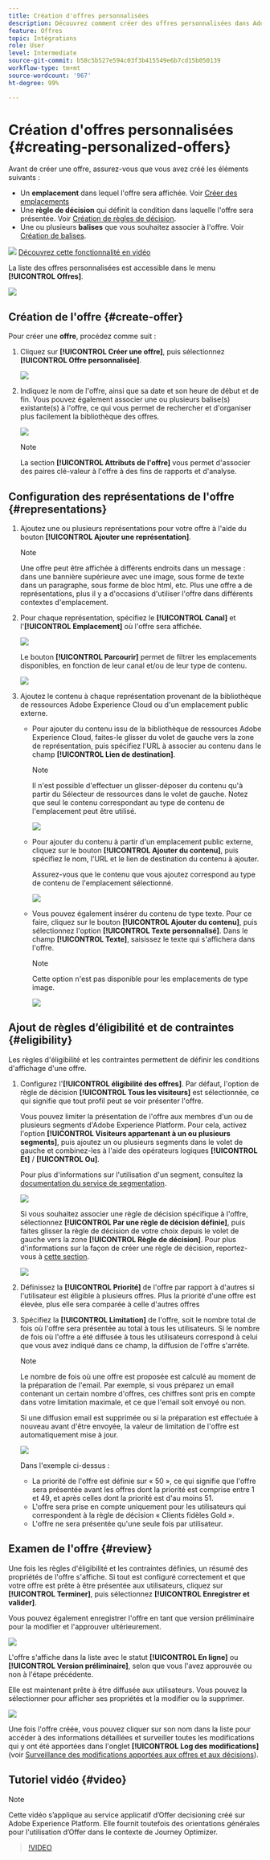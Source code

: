 ```yaml
---
title: Création d'offres personnalisées
description: Découvrez comment créer des offres personnalisées dans Adobe Experience Platform.
feature: Offres
topic: Intégrations
role: User
level: Intermediate
source-git-commit: b58c5b527e594c03f3b415549e6b7cd15b050139
workflow-type: tm+mt
source-wordcount: '967'
ht-degree: 99%

---
```


# Création d&#39;offres personnalisées {#creating-personalized-offers}

Avant de créer une offre, assurez-vous que vous avez créé les éléments suivants :

* Un **emplacement** dans lequel l&#39;offre sera affichée. Voir [Créer des emplacements](../offer-library/creating-placements.md)
* Une **règle de décision** qui définit la condition dans laquelle l&#39;offre sera présentée. Voir [Création de règles de décision](../offer-library/creating-decision-rules.md).
* Une ou plusieurs **balises** que vous souhaitez associer à l&#39;offre. Voir [Création de balises](../offer-library/creating-tags.md).

![](../../assets/do-not-localize/how-to-video.png) [Découvrez cette fonctionnalité en vidéo](#video)

La liste des offres personnalisées est accessible dans le menu **[!UICONTROL Offres]**.

![](../../assets/offers_list.png)

## Création de l&#39;offre {#create-offer}

Pour créer une **offre**, procédez comme suit :

1. Cliquez sur **[!UICONTROL Créer une offre]**, puis sélectionnez **[!UICONTROL Offre personnalisée]**.

   ![](../../assets/create_offer.png)

1. Indiquez le nom de l&#39;offre, ainsi que sa date et son heure de début et de fin. Vous pouvez également associer une ou plusieurs balise(s) existante(s) à l&#39;offre, ce qui vous permet de rechercher et d&#39;organiser plus facilement la bibliothèque des offres.

   ![](../../assets/offer_details.png)

   >[!NOTE]
   >
   >La section **[!UICONTROL Attributs de l&#39;offre]** vous permet d&#39;associer des paires clé-valeur à l&#39;offre à des fins de rapports et d&#39;analyse.

## Configuration des représentations de l&#39;offre {#representations}

1. Ajoutez une ou plusieurs représentations pour votre offre à l&#39;aide du bouton **[!UICONTROL Ajouter une représentation]**.

   >[!NOTE]
   >
   >Une offre peut être affichée à différents endroits dans un message : dans une bannière supérieure avec une image, sous forme de texte dans un paragraphe, sous forme de bloc html, etc. Plus une offre a de représentations, plus il y a d&#39;occasions d&#39;utiliser l&#39;offre dans différents contextes d&#39;emplacement.

1. Pour chaque représentation, spécifiez le **[!UICONTROL Canal]** et l&#39;**[!UICONTROL Emplacement]** où l&#39;offre sera affichée.

   ![](../../assets/channel-placement.png)

   Le bouton **[!UICONTROL Parcourir]** permet de filtrer les emplacements disponibles, en fonction de leur canal et/ou de leur type de contenu.

   ![](../../assets/browse-placements.png)

1. Ajoutez le contenu à chaque représentation provenant de la bibliothèque de ressources Adobe Experience Cloud ou d&#39;un emplacement public externe.

   * Pour ajouter du contenu issu de la bibliothèque de ressources Adobe Experience Cloud, faites-le glisser du volet de gauche vers la zone de représentation, puis spécifiez l&#39;URL à associer au contenu dans le champ **[!UICONTROL Lien de destination]**.

      >[!NOTE]
      >
      >Il n&#39;est possible d&#39;effectuer un glisser-déposer du contenu qu&#39;à partir du Sélecteur de ressources dans le volet de gauche. Notez que seul le contenu correspondant au type de contenu de l&#39;emplacement peut être utilisé.

      ![](../../assets/offer_drag_content.png)

   * Pour ajouter du contenu à partir d&#39;un emplacement public externe, cliquez sur le bouton **[!UICONTROL Ajouter du contenu]**, puis spécifiez le nom, l&#39;URL et le lien de destination du contenu à ajouter.

      Assurez-vous que le contenu que vous ajoutez correspond au type de contenu de l&#39;emplacement sélectionné.

      ![](../../assets/offer_add_content.png)

   * Vous pouvez également insérer du contenu de type texte. Pour ce faire, cliquez sur le bouton **[!UICONTROL Ajouter du contenu]**, puis sélectionnez l&#39;option **[!UICONTROL Texte personnalisé]**. Dans le champ **[!UICONTROL Texte]**, saisissez le texte qui s&#39;affichera dans l&#39;offre.

      >[!NOTE]
      >
      >Cette option n&#39;est pas disponible pour les emplacements de type image.

      ![](../../assets/offer_text_content.png)

## Ajout de règles d’éligibilité et de contraintes {#eligibility}

Les règles d&#39;éligibilité et les contraintes permettent de définir les conditions d&#39;affichage d&#39;une offre.

1. Configurez l&#39;**[!UICONTROL éligibilité des offres]**. Par défaut, l&#39;option de règle de décision **[!UICONTROL Tous les visiteurs]** est sélectionnée, ce qui signifie que tout profil peut se voir présenter l&#39;offre.

   Vous pouvez limiter la présentation de l&#39;offre aux membres d&#39;un ou de plusieurs segments d&#39;Adobe Experience Platform. Pour cela, activez l&#39;option **[!UICONTROL Visiteurs appartenant à un ou plusieurs segments]**, puis ajoutez un ou plusieurs segments dans le volet de gauche et combinez-les à l&#39;aide des opérateurs logiques **[!UICONTROL Et]** / **[!UICONTROL Ou]**.

   Pour plus d&#39;informations sur l&#39;utilisation d&#39;un segment, consultez la [documentation du service de segmentation](https://experienceleague.adobe.com/docs/experience-platform/segmentation/home.html?lang=fr).

   ![](../../assets/offer-eligibility-segment.png)

   Si vous souhaitez associer une règle de décision spécifique à l&#39;offre, sélectionnez **[!UICONTROL Par une règle de décision définie]**, puis faites glisser la règle de décision de votre choix depuis le volet de gauche vers la zone **[!UICONTROL Règle de décision]**. Pour plus d&#39;informations sur la façon de créer une règle de décision, reportez-vous à [cette section](../offer-library/creating-decision-rules.md).

   ![](../../assets/offer_rule.png)

1. Définissez la **[!UICONTROL Priorité]** de l&#39;offre par rapport à d&#39;autres si l&#39;utilisateur est éligible à plusieurs offres. Plus la priorité d&#39;une offre est élevée, plus elle sera comparée à celle d&#39;autres offres

1. Spécifiez la **[!UICONTROL Limitation]** de l&#39;offre, soit le nombre total de fois où l&#39;offre sera présentée au total à tous les utilisateurs. Si le nombre de fois où l&#39;offre a été diffusée à tous les utilisateurs correspond à celui que vous avez indiqué dans ce champ, la diffusion de l&#39;offre s&#39;arrête.

   >[!NOTE]
   >
   >Le nombre de fois où une offre est proposée est calculé au moment de la préparation de l&#39;email. Par exemple, si vous préparez un email contenant un certain nombre d&#39;offres, ces chiffres sont pris en compte dans votre limitation maximale, et ce que l&#39;email soit envoyé ou non.
   >
   >Si une diffusion email est supprimée ou si la préparation est effectuée à nouveau avant d&#39;être envoyée, la valeur de limitation de l&#39;offre est automatiquement mise à jour.

   ![](../../assets/offer_capping.png)

   Dans l&#39;exemple ci-dessus :

   * La priorité de l&#39;offre est définie sur « 50 », ce qui signifie que l&#39;offre sera présentée avant les offres dont la priorité est comprise entre 1 et 49, et après celles dont la priorité est d&#39;au moins 51.
   * L&#39;offre sera prise en compte uniquement pour les utilisateurs qui correspondent à la règle de décision « Clients fidèles Gold ».
   * L&#39;offre ne sera présentée qu&#39;une seule fois par utilisateur.

## Examen de l&#39;offre {#review}

Une fois les règles d&#39;éligibilité et les contraintes définies, un résumé des propriétés de l&#39;offre s&#39;affiche. Si tout est configuré correctement et que votre offre est prête à être présentée aux utilisateurs, cliquez sur **[!UICONTROL Terminer]**, puis sélectionnez **[!UICONTROL Enregistrer et valider]**.

Vous pouvez également enregistrer l&#39;offre en tant que version préliminaire pour la modifier et l&#39;approuver ultérieurement.

![](../../assets/offer_review.png)

L&#39;offre s&#39;affiche dans la liste avec le statut **[!UICONTROL En ligne]** ou **[!UICONTROL Version préliminaire]**, selon que vous l&#39;avez approuvée ou non à l&#39;étape précédente.

Elle est maintenant prête à être diffusée aux utilisateurs. Vous pouvez la sélectionner pour afficher ses propriétés et la modifier ou la supprimer.

![](../../assets/offer_created.png)

Une fois l&#39;offre créée, vous pouvez cliquer sur son nom dans la liste pour accéder à des informations détaillées et surveiller toutes les modifications qui y ont été apportées dans l&#39;onglet **[!UICONTROL Log des modifications]** (voir [Surveillance des modifications apportées aux offres et aux décisions](../get-started/user-interface.md#monitoring-changes)).

## Tutoriel vidéo {#video}

>[!NOTE]
>
>Cette vidéo s’applique au service applicatif d’Offer decisioning créé sur Adobe Experience Platform. Elle fournit toutefois des orientations générales pour l&#39;utilisation d’Offer dans le contexte de Journey Optimizer.

>[!VIDEO](https://video.tv.adobe.com/v/329375?quality=12)
